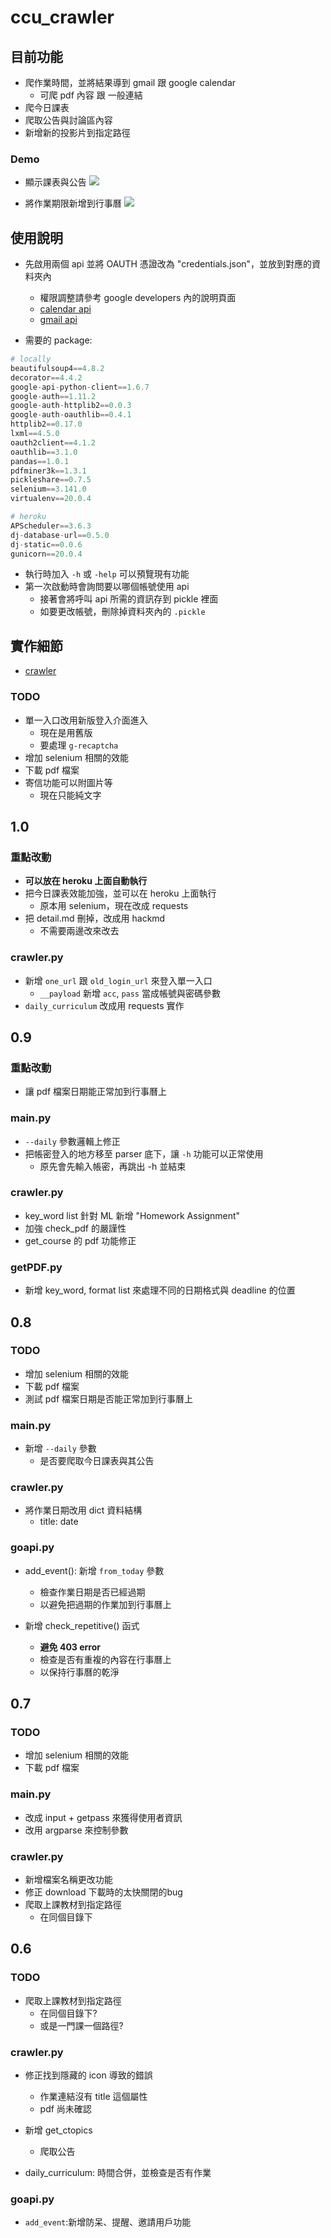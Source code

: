 # ccu_crawler

## 目前功能

- 爬作業時間，並將結果導到 gmail 跟 google calendar
  - 可爬 pdf 內容 跟 一般連結
- 爬今日課表
- 爬取公告與討論區內容
- 新增新的投影片到指定路徑

### Demo

- 顯示課表與公告
![](https://i.imgur.com/qOCGV45.png)

- 將作業期限新增到行事曆
![](https://i.imgur.com/C7EGao5.png)

## 使用說明

- 先啟用兩個 api 並將 OAUTH 憑證改為 "credentials.json"，並放到對應的資料夾內
  - 權限調整請參考 google developers 內的說明頁面
  - [calendar api](https://developers.google.com/calendar/quickstart/python)
  - [gmail api](https://developers.google.com/gmail/api/quickstart/python)

- 需要的 package:
```python
# locally
beautifulsoup4==4.8.2
decorator==4.4.2
google-api-python-client==1.6.7
google-auth==1.11.2
google-auth-httplib2==0.0.3
google-auth-oauthlib==0.4.1
httplib2==0.17.0
lxml==4.5.0
oauth2client==4.1.2
oauthlib==3.1.0
pandas==1.0.1
pdfminer3k==1.3.1
pickleshare==0.7.5
selenium==3.141.0
virtualenv==20.0.4

# heroku
APScheduler==3.6.3
dj-database-url==0.5.0
dj-static==0.0.6
gunicorn==20.0.4
```

- 執行時加入 `-h` 或 `-help` 可以預覽現有功能
- 第一次啟動時會詢問要以哪個帳號使用 api
  - 接著會將呼叫 api 所需的資訊存到 pickle 裡面
  - 如要更改帳號，刪除掉資料夾內的 `.pickle`

## 實作細節

- [crawler](https://hackmd.io/ISiaMVvvR7uwmNgQODKQrQ)

### TODO

- 單一入口改用新版登入介面進入
  - 現在是用舊版
  - 要處理 `g-recaptcha`
- 增加 selenium 相關的效能
- 下載 pdf 檔案
- 寄信功能可以附圖片等
  - 現在只能純文字

## 1.0

### 重點改動

- **可以放在 heroku 上面自動執行**
- 把今日課表效能加強，並可以在 heroku 上面執行
  - 原本用 selenium，現在改成 requests
- 把 detail.md 刪掉，改成用 hackmd
	- 不需要兩邊改來改去

### crawler.py

- 新增 `one_url` 跟 `old_login_url` 來登入單一入口
  - `__payload` 新增 `acc`, `pass` 當成帳號與密碼參數
- `daily_curriculum` 改成用 requests 實作

## 0.9

### 重點改動

- 讓 pdf 檔案日期能正常加到行事曆上

### main.py

- `--daily` 參數邏輯上修正
- 把帳密登入的地方移至 parser 底下，讓 `-h` 功能可以正常使用
  - 原先會先輸入帳密，再跳出 -h 並結束

### crawler.py

- key_word list 針對 ML 新增 "Homework Assignment"
- 加強 check_pdf 的嚴謹性 
- get_course 的 pdf 功能修正

### getPDF.py

- 新增 key_word, format list 來處理不同的日期格式與 deadline 的位置

## 0.8

### TODO

- 增加 selenium 相關的效能
- 下載 pdf 檔案
- 測試 pdf 檔案日期是否能正常加到行事曆上

### main.py

- 新增 `--daily` 參數
  - 是否要爬取今日課表與其公告
  
### crawler.py

- 將作業日期改用 dict 資料結構
  - title: date

### goapi.py

- add_event(): 新增 `from_today` 參數
  -  檢查作業日期是否已經過期
    -  以避免把過期的作業加到行事曆上

- 新增 check_repetitive() 函式
  - **避免 403 error**
  - 檢查是否有重複的內容在行事曆上
  - 以保持行事曆的乾淨

## 0.7

### TODO

- 增加 selenium 相關的效能
- 下載 pdf 檔案

### main.py

- 改成 input + getpass 來獲得使用者資訊
- 改用 argparse 來控制參數

### crawler.py

- 新增檔案名稱更改功能
- 修正 download 下載時的太快關閉的bug
- 爬取上課教材到指定路徑
  - 在同個目錄下

## 0.6

### TODO

- 爬取上課教材到指定路徑
  - 在同個目錄下?
  - 或是一門課一個路徑?

### crawler.py

- 修正找到隱藏的 icon 導致的錯誤
  - 作業連結沒有 title 這個屬性
  - pdf 尚未確認

- 新增 get_ctopics
  - 爬取公告

- daily_curriculum: 時間合併，並檢查是否有作業 

### goapi.py

- `add_event`:新增防呆、提醒、邀請用戶功能
